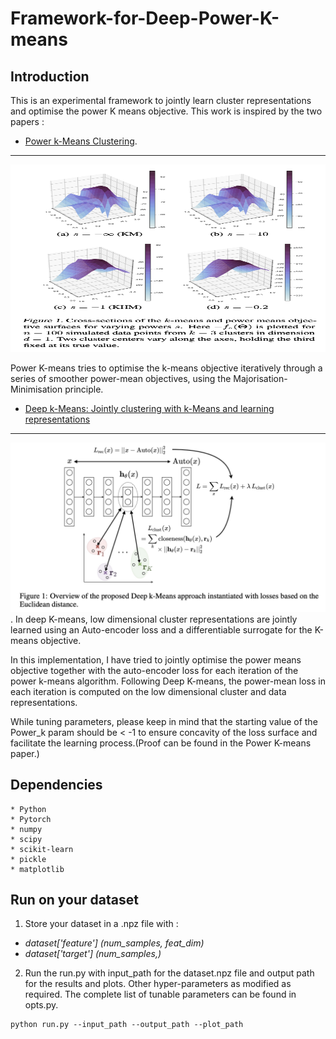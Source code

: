 # Framework-for-Deep-Power-K-means

## Introduction

This is an experimental framework to jointly learn cluster representations and optimise the power K means objective. This work is inspired by the two papers :  
* [Power k-Means Clustering](http://proceedings.mlr.press/v97/xu19a/xu19a.pdf). 
----
<p align="center">
  <img src="extras/powerk.png" width="600" height="300" title="powerk">
</p>

Power K-means tries to optimise the k-means objective iteratively through a series of smoother power-mean objectives, using the Majorisation-Minimisation principle.  


* [Deep k-Means: Jointly clustering with k-Means and learning representations](https://arxiv.org/pdf/1806.10069.pdf)
----
![deepk](extras/deepk.png). 
In deep K-means, low dimensional cluster representations are jointly learned using an Auto-encoder loss and a differentiable surrogate for the K-means objective.  


In this implementation, I have tried to jointly optimise the power means objective together with the auto-encoder loss for each iteration of the power k-means algorithm. Following Deep K-means, the power-mean loss in each iteration is computed on the low dimensional cluster and data representations.

While tuning parameters, please keep in mind that the starting value of the Power_k param should be < -1 to ensure concavity of the loss surface and facilitate the learning process.(Proof can be found in the Power K-means paper.)



## Dependencies
```
* Python
* Pytorch
* numpy
* scipy
* scikit-learn
* pickle
* matplotlib
```

## Run on your dataset

1. Store your dataset in a .npz file with :  
  * _dataset['feature'] (num_samples, feat_dim)_
  * _dataset['target'] (num_samples,)_
  
2. Run the run.py with input_path for the dataset.npz file and output path for the results and plots. Other hyper-parameters as modified as required. The complete list of tunable parameters can be found in opts.py.  
```
python run.py --input_path --output_path --plot_path
```
